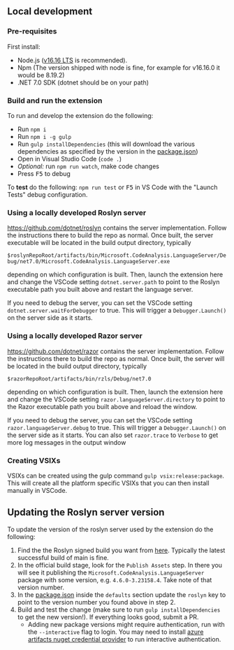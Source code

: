 ## Local development

### Pre-requisites

First install:

* Node.js ([v16.16 LTS](https://nodejs.org/en/blog/release/v16.16.0) is recommended).
* Npm (The version shipped with node is fine, for example for v16.16.0 it would be 8.19.2)
* .NET 7.0 SDK (dotnet should be on your path)

### Build and run the extension

To run and develop the extension do the following:

* Run `npm i`
* Run `npm i -g gulp`
* Run `gulp installDependencies` (this will download the various dependencies as specified by the version in the [package.json](package.json))
* Open in Visual Studio Code (`code .`)
* _Optional:_ run `npm run watch`, make code changes
* Press <kbd>F5</kbd> to debug

To **test** do the following: `npm run test` or <kbd>F5</kbd> in VS Code with the "Launch Tests" debug configuration.

### Using a locally developed Roslyn server

https://github.com/dotnet/roslyn contains the server implementation.  Follow the instructions there to build the repo as normal.  Once built, the server executable will be located in the build output directory, typically

`$roslynRepoRoot/artifacts/bin/Microsoft.CodeAnalysis.LanguageServer/Debug/net7.0/Microsoft.CodeAnalysis.LanguageServer.exe`

depending on which configuration is built.  Then, launch the extension here and change the VSCode setting `dotnet.server.path` to point to the Roslyn executable path you built above and restart the language server.

If you need to debug the server, you can set the VSCode setting `dotnet.server.waitForDebugger` to true.  This will trigger a `Debugger.Launch()` on the server side as it starts.

### Using a locally developed Razor server

https://github.com/dotnet/razor contains the server implementation.  Follow the instructions there to build the repo as normal.  Once built, the server will be located in the build output directory, typically

`$razorRepoRoot/artifacts/bin/rzls/Debug/net7.0`

depending on which configuration is built.  Then, launch the extension here and change the VSCode setting `razor.languageServer.directory` to point to the Razor executable path you built above and reload the window.

If you need to debug the server, you can set the VSCode setting `razor.languageServer.debug` to true.  This will trigger a `Debugger.Launch()` on the server side as it starts. You can also set `razor.trace` to `Verbose` to get more log messages in the output window

### Creating VSIXs

VSIXs can be created using the gulp command `gulp vsix:release:package`.  This will create all the platform specific VSIXs that you can then install manually in VSCode.

## Updating the Roslyn server version

To update the version of the roslyn server used by the extension do the following:
1.  Find the the Roslyn signed build you want from [here](https://dnceng.visualstudio.com/internal/_build?definitionId=327&_a=summary).  Typically the latest successful build of main is fine.
2.  In the official build stage, look for the `Publish Assets` step.  In there you will see it publishing the `Microsoft.CodeAnalysis.LanguageServer` package with some version, e.g. `4.6.0-3.23158.4`.  Take note of that version number.
3.  In the [package.json](package.json) inside the `defaults` section update the `roslyn` key to point to the version number you found above in step 2.
4.  Build and test the change (make sure to run `gulp installDependencies` to get the new version!).  If everything looks good, submit a PR.
    * Adding new package versions might require authentication, run with the `--interactive` flag to login.  You may need to install [azure artifacts nuget credential provider](https://github.com/microsoft/artifacts-credprovider#installation-on-windows) to run interactive authentication.
